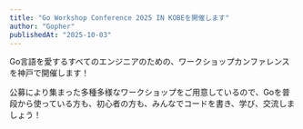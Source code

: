 ```yaml
---
title: "Go Workshop Conference 2025 IN KOBEを開催します"
author: "Gopher"
publishedAt: "2025-10-03"
---
```


Go言語を愛するすべてのエンジニアのための、ワークショップカンファレンスを神戸で開催します！

公募により集まった多種多様なワークショップをご用意しているので、Goを普段から使っている方も、初心者の方も、みんなでコードを書き、学び、交流しましょう！
